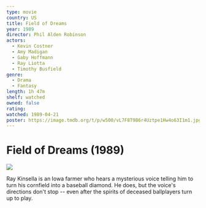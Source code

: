 ```yaml
---
type: movie
country: US
title: Field of Dreams
year: 1989
director: Phil Alden Robinson
actors:
  - Kevin Costner
  - Amy Madigan
  - Gaby Hoffmann
  - Ray Liotta
  - Timothy Busfield
genre:
  - Drama
  - Fantasy
length: 1h 47m
shelf: watched
owned: false
rating:
watched: 1989-04-21
poster: https://image.tmdb.org/t/p/w500/vL7F8T9B6r4Uztpe1Hw4o63I1m1.jpg
---
```


# Field of Dreams (1989)

![](https://image.tmdb.org/t/p/w500/vL7F8T9B6r4Uztpe1Hw4o63I1m1.jpg)

Ray Kinsella is an Iowa farmer who hears a mysterious voice telling him to turn his cornfield into a baseball diamond. He does, but the voice's directions don't stop -- even after the spirits of deceased ballplayers turn up to play.
